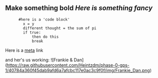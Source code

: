 **Make something bold**
*Here is something fancy*
---------------------------
```
      #here is a 'code block'
        x = y
        different thought = the sum of pi
        if true:
            then do this
            break
```
Here is a [meta](https://github.com/Heintzdm/phase-0-gps-1/blob/master/awesome_page.md) link

and her's us working: ![Frankie & Dan] (https://raw.githubusercontent.com/Heintzdm/phase-0-gps-1/40784a360f45dab9afd6a7afcbc117e0ac3c9f0f/img/Frankie_Dan.png)